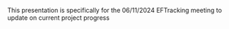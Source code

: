 This presentation is specifically for the 06/11/2024 EFTracking meeting to update on current project progress
